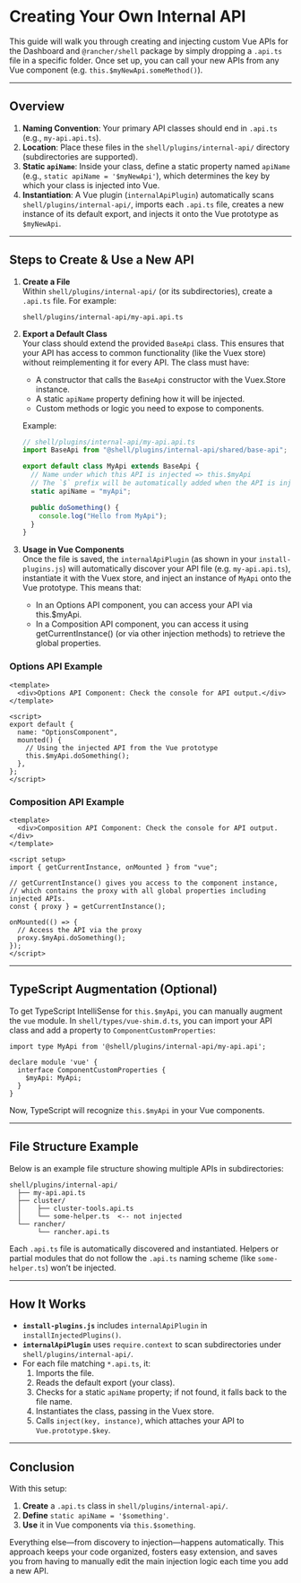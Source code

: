 # Creating Your Own Internal API

This guide will walk you through creating and injecting custom Vue APIs for the Dashboard and `@rancher/shell` package by simply dropping a `.api.ts` file in a specific folder. Once set up, you can call your new APIs from any Vue component (e.g. `this.$myNewApi.someMethod()`).

---

## Overview

1. **Naming Convention**: Your primary API classes should end in `.api.ts` (e.g., `my-api.api.ts`).
2. **Location**: Place these files in the `shell/plugins/internal-api/` directory (subdirectories are supported).
3. **Static `apiName`**: Inside your class, define a static property named `apiName` (e.g., `static apiName = '$myNewApi'`), which determines the key by which your class is injected into Vue.
4. **Instantiation**: A Vue plugin (`internalApiPlugin`) automatically scans `shell/plugins/internal-api/`, imports each `.api.ts` file, creates a new instance of its default export, and injects it onto the Vue prototype as `$myNewApi`.

---

## Steps to Create & Use a New API

1. **Create a File**  
   Within `shell/plugins/internal-api/` (or its subdirectories), create a `.api.ts` file. For example:

   `shell/plugins/internal-api/my-api.api.ts`

2. **Export a Default Class**  
   Your class should extend the provided `BaseApi` class. This ensures that your API has access to common functionality (like the Vuex store) without reimplementing it for every API. The class must have:

   - A constructor that calls the `BaseApi` constructor with the Vuex.Store instance.
   - A static `apiName` property defining how it will be injected.
   - Custom methods or logic you need to expose to components.

   Example:

   ```ts
   // shell/plugins/internal-api/my-api.api.ts
   import BaseApi from "@shell/plugins/internal-api/shared/base-api";

   export default class MyApi extends BaseApi {
     // Name under which this API is injected => this.$myApi
     // The `$` prefix will be automatically added when the API is injected
     static apiName = "myApi";

     public doSomething() {
       console.log("Hello from MyApi");
     }
   }
   ```

3. **Usage in Vue Components**  
   Once the file is saved, the `internalApiPlugin` (as shown in your `install-plugins.js`) will automatically discover your API file (e.g. `my-api.api.ts`), instantiate it with the Vuex store, and inject an instance of `MyApi` onto the Vue prototype. This means that:

   - In an Options API component, you can access your API via this.$myApi.
   - In a Composition API component, you can access it using getCurrentInstance() (or via other injection methods) to retrieve the global properties.

### Options API Example

```vue
<template>
  <div>Options API Component: Check the console for API output.</div>
</template>

<script>
export default {
  name: "OptionsComponent",
  mounted() {
    // Using the injected API from the Vue prototype
    this.$myApi.doSomething();
  },
};
</script>
```

### Composition API Example

```vue
<template>
  <div>Composition API Component: Check the console for API output.</div>
</template>

<script setup>
import { getCurrentInstance, onMounted } from "vue";

// getCurrentInstance() gives you access to the component instance,
// which contains the proxy with all global properties including injected APIs.
const { proxy } = getCurrentInstance();

onMounted(() => {
  // Access the API via the proxy
  proxy.$myApi.doSomething();
});
</script>
```

---

## TypeScript Augmentation (Optional)

To get TypeScript IntelliSense for `this.$myApi`, you can manually augment the `vue` module. In `shell/types/vue-shim.d.ts`, you can import your API class and add a property to `ComponentCustomProperties`:

    import type MyApi from '@shell/plugins/internal-api/my-api.api';

    declare module 'vue' {
      interface ComponentCustomProperties {
        $myApi: MyApi;
      }
    }

Now, TypeScript will recognize `this.$myApi` in your Vue components.

---

## File Structure Example

Below is an example file structure showing multiple APIs in subdirectories:

    shell/plugins/internal-api/
      ├── my-api.api.ts
      ├── cluster/
      │    ├── cluster-tools.api.ts
      │    └── some-helper.ts  <-- not injected
      └── rancher/
           └── rancher.api.ts

Each `.api.ts` file is automatically discovered and instantiated. Helpers or partial modules that do not follow the `.api.ts` naming scheme (like `some-helper.ts`) won’t be injected.

---

## How It Works

- **`install-plugins.js`** includes `internalApiPlugin` in `installInjectedPlugins()`.
- **`internalApiPlugin`** uses `require.context` to scan subdirectories under `shell/plugins/internal-api/`.
- For each file matching `*.api.ts`, it:
  1. Imports the file.
  2. Reads the default export (your class).
  3. Checks for a static `apiName` property; if not found, it falls back to the file name.
  4. Instantiates the class, passing in the Vuex store.
  5. Calls `inject(key, instance)`, which attaches your API to `Vue.prototype.$key`.

---

## Conclusion

With this setup:

1. **Create** a `.api.ts` class in `shell/plugins/internal-api/`.
2. **Define** `static apiName = '$something'`.
3. **Use** it in Vue components via `this.$something`.

Everything else—from discovery to injection—happens automatically. This approach keeps your code organized, fosters easy extension, and saves you from having to manually edit the main injection logic each time you add a new API.
